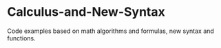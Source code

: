 # Calculus-and-New-Syntax
Code examples based on math algorithms and formulas, new syntax and functions.
